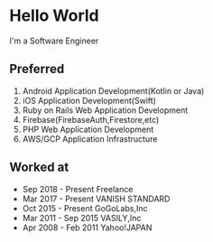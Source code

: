 # Hello World
I'm a Software Engineer

## Preferred
1. Android Application Development(Kotlin or Java)
2. iOS Application Development(Swift)
3. Ruby on Rails Web Application Development
4. Firebase(FirebaseAuth,Firestore,etc)
5. PHP Web Application Development
6. AWS/GCP Application Infrastructure

## Worked at
* Sep 2018 - Present Freelance
* Mar 2017 - Present VANISH STANDARD
* Oct 2015 - Present GoGoLabs,Inc
* Mar 2011 - Sep 2015 VASILY,Inc
* Apr 2008 - Feb 2011 Yahoo!JAPAN 
